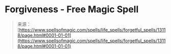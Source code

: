 <!--yml
category: 未分类
date: 2024-06-12 18:51:20
-->

# Forgiveness - Free Magic Spell

> 来源：[https://www.spellsofmagic.com/spells/life_spells/forgetful_spells/13118/page.html#0001-01-01](https://www.spellsofmagic.com/spells/life_spells/forgetful_spells/13118/page.html#0001-01-01)